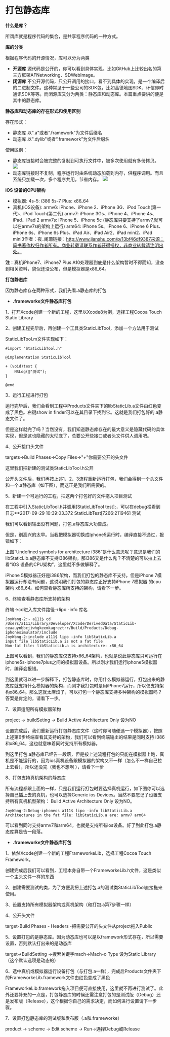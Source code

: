 # 打包静态库

**什么是库？**

所谓库就是程序代码的集合，是共享程序代码的一种方式。

**库的分类**

根据程序代码的开源情况，库可以分为两类

* **开源库** 源代码是公开的，你可以看到具体实现。比如GitHub上比较出名的第三方框架AFNetworking、SDWebImage。
* **闭源库** 不公开源代码，只公开调用的接口，看不到具体的实现，是一个编译后的二进制文件。这种常见于一些公司的SDK包，比如高德地图SDK、环信即时通讯SDK等等。而闭源库又分为两类：静态库和动态库。本篇重点要讲的便是其中的静态库。

**静态库和动态库的存在形式和使用区别**

存在形式：

* 静态库 以".a"或者“.framework”为文件后缀名
* 动态库 以".dylib"或者“.framework”为文件后缀名

使用区别：

* 静态库链接时会被完整的复制到可执行文件中，被多次使用就有多份拷贝。 ![](https://joywang.net/blog/wp-content/uploads/2017/09/%E9%9D%99%E6%80%81%E5%BA%93%E8%A2%AB%E7%A8%8B%E5%BA%8F%E4%BD%BF%E7%94%A8%E6%97%B6.jpg)
* 动态库链接时不复制，程序运行时由系统动态加载到内存，供程序调用。而且系统只加载一次，多个程序共用，节省内存。 ![](https://joywang.net/blog/wp-content/uploads/2017/09/%E5%8A%A8%E6%80%81%E5%BA%93%E8%A2%AB%E7%A8%8B%E5%BA%8F%E4%BD%BF%E7%94%A8%E6%97%B6.jpg)

**iOS 设备的CPU架构**

* 模拟器: 4s-5: i386 5s-7 Plus: x86\_64
* 真机\(iOS设备\): armv6: iPhone、iPhone 2、iPhone 3G、iPod Touch\(第一代\)、iPod Touch\(第二代\) armv7: iPhone 3Gs、iPhone 4、iPhone 4s、iPad、iPad 2 armv7s: iPhone 5、iPhone 5c \(静态库只要支持了armv7,就可以在armv7s的架构上运行\) arm64: iPhone 5s、iPhone 6、iPhone 6 Plus、iPhone 6s、iPhone 6s Plus、iPad Air、iPad Air2、iPad mini2、iPad mini3作者：夜\_阑珊链接：http://www.jianshu.com/p/13bf46df9387來源：简书著作权归作者所有。商业转载请联系作者获得授权，非商业转载请注明出处。

**注**：真机iPhone7、iPhone7 Plus A10处理器到底是什么架构暂时不得而知，没查到相关资料，貌似还没公布，但是模拟器是x86\_64。

**打包静态库**

因为静态库存在两种形式，我们先看.a静态库的打包

* **.frameworke文件静态库打包**

1、打开Xcode创建一个新的工程，这里以Xcode8为例，选择工程Cocoa Touch Static Library

2、创建工程完毕后，再创建一个工具类StaticLibTool，添加一个方法用于测试

StaticLibTool.m文件实现如下：

```text
#import "StaticLibTool.h"

@implementation StaticLibTool

+ (void)test {
    NSLog(@"测试");
}

@end
```

3、运行工程进行打包

运行完毕后，我们会看到工程中Products文件夹下的libStaticLib.a文件由红色变成了黑色。右键show in finder可以在其目录下找到它。这就是我们打包好的.a静态文件了。

但是这样就完了吗？当然没有，我们知道静态库存在的最大意义是隐藏代码的具体实现，但是这也隐藏的太彻底了，总要公开些接口或者头文件供人调用吧。

4、公开接口头文件

targets-&gt;Build Phases-&gt;Copy Files-&gt;"+"你需要公开的头文件

这里我们把新建的测试类StaticLibTool.h公开

公开头文件后，我们再按上述1、2、3流程重新运行打包，我们会得到一个头文件和一个.a静态库（如下图），而这正是我们所需要的。

5、新建一个可运行的工程，把这两个打包好的文件拖入项目测试

在工程中引入StaticLibTool.h并调用\[StaticLibTool test\];，可以在debug栏看到日志\*\*2017-09-29 10:39:03.372 StaticLibTest\[7266:211946\] 测试

我们可以看到输出没有问题，打包.a静态库大功告成。

但是，别高兴的太早。当我把模拟器切换成Iphone5运行时，编译直接不通过，报错如下：

上图“Undefined symbols for architecture i386”是什么意思呢？意思是我们的libStaticLib.a静态库不支持i386架构。那i386又是什么鬼？不清楚的可以拉上去看“iOS 设备的CPU架构”，这里就不多做解释了。

iPhone 5模拟器正好是i386架构，而我们打包的静态库不支持。但是iPhone 7模拟器运行却没有问题，这说明我们打包的静态库正好支持iPhone 7模拟器 的cpu架构 x86\_64。如何查看静态库所支持的架构，请看下一步。

6、终端查看静态库所支持的架构

终端-&gt;cd进入库文件路径-&gt;lipo -info 库名

```text
JoyWang-2:~ a111$ cd /Users/a111/Library/Developer/Xcode/DerivedData/StaticLib-ceaauynbbciiwhgkeemkagreztrr/Build/Products/Debug-iphonesimulator/include
JoyWang-2:include a111$ lipo -info libStaticLib.a
input file libStaticLib.a is not a fat file
Non-fat file: libStaticLib.a is architecture: x86_64
```

上图可以看到，我们的静态库仅支持x86\_64架构，也就是说此静态库只可运行在iphone5s-iphone7plus之间的模拟器设备。所以刚才我们运行iphone5模拟器时，编译会报错。

到这里就可以进一步解释下，打包静态库时，你用什么模拟器运行，打包出来的静态库就支持什么模拟器的架构，而刚才我打包时是用iPhone7运行，所以仅支持架构x86\_64。那么这就太麻烦了，可以打包一个静态库支持多种架构的模拟器吗？答案是肯定的，请看下一步。

7、设置适配所有模拟器架构

project -&gt; buildSeting -&gt; Build Active Architecture Only 设为NO

设置完成后，我们重新运行打包静态库文件（这时你可随便选一个模拟器），按照上述第6步终端查看其支持的架构，我们可以看到终端输出的结果是同时支持 i386和x86\_64，这也就意味着同时支持所有模拟器。

到这里打包.a静态库已经告一段落，但是按上述流程打包的只能在模拟器上跑，真机是不能运行的，因为ios真机设备跟模拟器的架构又不一样（怎么不一样自己拉上去看），所以还没完（我也不想啊 ），请看下一步

8、打包支持真机架构的静态库

所有流程都跟上面的一样，只是我们运行打包时要选择真机运行，如下图你可以选择自己插上去的真机，也可以选择Generic ios Devices。当然不要忘记了设置支持所有真机机型架构： Build Active Architecture Only 设为NO。

```text
JoyWang-2:Debug-iphoneos a111$ lipo -info libStaticLib.a
Architectures in the fat file: libStaticLib.a are: armv7 arm64
```

可以看到同时支持armv7和arm64，也就是支持所有ios设备。好了到此打包.a静态库算是告一段落。

* **.frameworke文件静态库打包**

1、依然Xcode创建一个新的工程FrameworkeLib，选择工程Cocoa Touch Framework。

创建完成后我们可以看到，工程本身自带一个FrameworkeLib.h文件，这是类似一个主头文件一样的东西

2、创建需要测试的类，为了方便我把上述打包.a的测试类StaticLibTool直接拖来使用。

3、设置支持所有模拟器架构或真机架构（和打包.a第7步骤一样）

4、公开头文件

target-Build Phases - Headers -把需要公开的头文件从project拖入Public

5、设置打包的是静态库。因为动态库也可以是以framework形式存在，所以需要设置，否则默认打出来的是动态库

target-&gt;BuildSetting -&gt;搜索关键字mach-&gt;Mach-o Type 设为Static Library（这个默认选项是动态的）

6、选中真机或模拟器运行设备打包（与打包.a一样），完成后Products文件夹下的FrameworkeLib.framework文件由红色变成了黑色

FrameworkeLib.framework拖入项目便可直接使用，这里就不再进行测试了。此外还要补充的一点是，打包静态库的时候还需注意打包的是测试版（Debug）还是发布版（Release），这个根据你自己的需求决定，而如何进行设置请下一步骤。

7、设置打包静态库的测试版和发布版（.a和.frameworke）

product -&gt; scheme -&gt; Edit scheme -&gt; Run-&gt;选择Debug或Release

